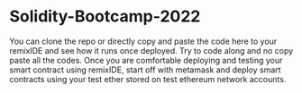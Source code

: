 # Solidity-Bootcamp-2022

You can clone the repo or directly copy and paste the code here to your remixIDE and see how it runs once deployed. Try to code along and no copy paste all the codes.
Once you are comfortable deploying and testing your smart contract using remixIDE, start off with metamask and deploy smart contracts using your test ether stored on test ethereum network accounts.
